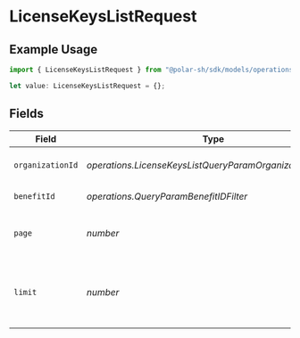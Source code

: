 # LicenseKeysListRequest

## Example Usage

```typescript
import { LicenseKeysListRequest } from "@polar-sh/sdk/models/operations/licensekeyslist.js";

let value: LicenseKeysListRequest = {};
```

## Fields

| Field                                                      | Type                                                       | Required                                                   | Description                                                |
| ---------------------------------------------------------- | ---------------------------------------------------------- | ---------------------------------------------------------- | ---------------------------------------------------------- |
| `organizationId`                                           | *operations.LicenseKeysListQueryParamOrganizationIDFilter* | :heavy_minus_sign:                                         | Filter by organization ID.                                 |
| `benefitId`                                                | *operations.QueryParamBenefitIDFilter*                     | :heavy_minus_sign:                                         | Filter by benefit ID.                                      |
| `page`                                                     | *number*                                                   | :heavy_minus_sign:                                         | Page number, defaults to 1.                                |
| `limit`                                                    | *number*                                                   | :heavy_minus_sign:                                         | Size of a page, defaults to 10. Maximum is 100.            |